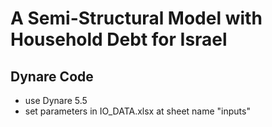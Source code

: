 # A Semi-Structural Model with Household Debt for Israel
## Dynare Code

* use Dynare 5.5
* set parameters in IO_DATA.xlsx at sheet name "inputs"


